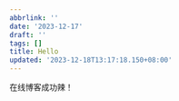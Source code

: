 ```yaml
---
abbrlink: ''
date: '2023-12-17'
draft: ''
tags: []
title: Hello
updated: '2023-12-18T13:17:18.150+08:00'
---
```

在线博客成功辣！
